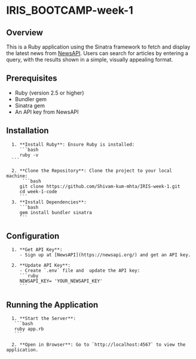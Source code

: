 # IRIS_BOOTCAMP-week-1

## Overview

This is a Ruby application using the Sinatra framework to fetch and display the latest news from [NewsAPI](https://newsapi.org/). Users can search for articles by entering a query, with the results shown in a simple, visually appealing format.

## Prerequisites

- Ruby (version 2.5 or higher)
- Bundler gem
- Sinatra gem
- An API key from NewsAPI

## Installation

      1. **Install Ruby**: Ensure Ruby is installed:
         ```bash
         ruby -v
      ```

      2. **Clone the Repository**: Clone the project to your local machine:
          ```bash
         git clone https://github.com/Shivam-kum-mhta/IRIS-week-1.git
         cd week-1-code
         ```
      3. **Install Dependencies**:
         ```bash
         gem install bundler sinatra
         ```

## Configuration

      1. **Get API Key**: 
         - Sign up at [NewsAPI](https://newsapi.org/) and get an API key.

      2. **Update API Key**: 
         - Create `.env` file and  update the API key:
         ```ruby
         NEWSAPI_KEY= 'YOUR_NEWSAPI_KEY'
         ```

## Running the Application

      1. **Start the Server**:
       ```bash
       ruby app.rb
       ```

      2. **Open in Browser**: Go to `http://localhost:4567` to view the application.
